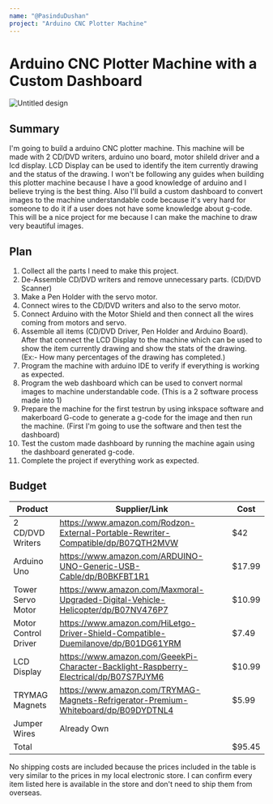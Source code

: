 ```yaml
---
name: "@PasinduDushan"
project: "Arduino CNC Plotter Machine"
---
```


# Arduino CNC Plotter Machine with a Custom Dashboard

![Untitled design](https://user-images.githubusercontent.com/57533877/208594271-1b8ddf98-3816-490b-a075-2d8430bab6b2.gif)

## Summary

I'm going to build a arduino CNC plotter machine. This machine will be made with 2 CD/DVD writers, arduino uno board, motor shileld driver and a lcd display. LCD Display can be used to identify the item currently drawing and the status of the drawing. I won't be following any guides when building this plotter machine because I have a good knowledge of arduino and I believe trying is the best thing. Also I'll build a custom dashboard to convert images to the machine understandable code because it's very hard for someone to do it if a user does not have some knowledge about g-code. This will be a nice project for me because I can make the machine to draw very beautiful images.

## Plan

1. Collect all the parts I need to make this project.
2. De-Assemble CD/DVD writers and remove unnecessary parts. (CD/DVD Scanner)
3. Make a Pen Holder with the servo motor.
4. Connect wires to the CD/DVD writers and also to the servo motor.
5. Connect Arduino with the Motor Shield and then connect all the wires coming from motors and servo.
6. Assemble all items (CD/DVD Driver, Pen Holder and Arduino Board). After that connect the LCD Display to the machine which can be used to show the item currently drawing and show the stats of the drawing. (Ex:- How many percentages of the drawing has completed.)
7. Program the machine with arduino IDE to verify if everything is working as expected.
8. Program the web dashboard which can be used to convert normal images to machine understandable code. (This is a 2 software process made into 1)
9. Prepare the machine for the first testrun by using inkspace software and makerboard G-code to generate a g-code for the image and then run the machine. (First I'm    going to use the software and then test the dashboard)
10. Test the custom made dashboard by running the machine again using the dashboard generated g-code.
11. Complete the project if everything work as expected.

## Budget

| Product              | Supplier/Link                                                                         | Cost   |
| ---------------      | --------------------------------------------------------------------------------------| ------ |
| 2 CD/DVD Writers     | https://www.amazon.com/Rodzon-External-Portable-Rewriter-Compatible/dp/B07QTH2MVW     | $42    |
| Arduino Uno          | https://www.amazon.com/ARDUINO-UNO-Generic-USB-Cable/dp/B0BKFBT1R1                    | $17.99 |
| Tower Servo Motor    | https://www.amazon.com/Maxmoral-Upgraded-Digital-Vehicle-Helicopter/dp/B07NV476P7     | $10.99 |
| Motor Control Driver | https://www.amazon.com/HiLetgo-Driver-Shield-Compatible-Duemilanove/dp/B01DG61YRM     | $7.49  |
| LCD Display          | https://www.amazon.com/GeeekPi-Character-Backlight-Raspberry-Electrical/dp/B07S7PJYM6 | $10.99 |
| TRYMAG Magnets       | https://www.amazon.com/TRYMAG-Magnets-Refrigerator-Premium-Whiteboard/dp/B09DYDTNL4   | $5.99  |
| Jumper Wires         | Already Own                                                                           |        |
| Total                |                                                                                       | $95.45 |

No shipping costs are included because the prices included in the table is very similar to the prices in my local electronic store. I can confirm every item listed here is available in the store and don't need to ship them from overseas.

